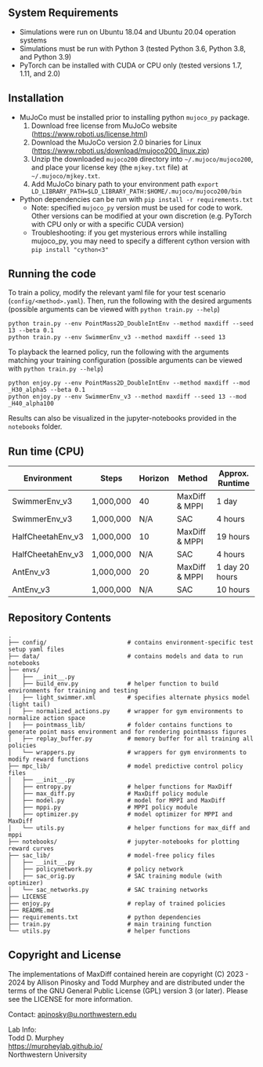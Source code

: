 ## System Requirements
- Simulations were run on Ubuntu 18.04 and Ubuntu 20.04 operation systems
- Simulations must be run with Python 3 (tested Python 3.6, Python 3.8, and Python 3.9)
- PyTorch can be installed with CUDA or CPU only (tested versions 1.7, 1.11, and 2.0)


## Installation
- MuJoCo must be installed prior to installing python `mujoco_py` package. 
    1. Download free license from MuJoCo website (https://www.roboti.us/license.html)
    2. Download the MuJoCo version 2.0 binaries for Linux (https://www.roboti.us/download/mujoco200_linux.zip)
    3. Unzip the downloaded `mujoco200` directory into `~/.mujoco/mujoco200`, and place your license key (the `mjkey.txt` file) at `~/.mujoco/mjkey.txt`.
    4. Add MuJoCo binary path to your environment path `export LD_LIBRARY_PATH=$LD_LIBRARY_PATH:$HOME/.mujoco/mujoco200/bin`
- Python dependencies can be run with `pip install -r requirements.txt`
    - Note: specified `mujoco_py` version must be used for code to work. Other versions can be modified at your own discretion (e.g. PyTorch with CPU only or with a specific CUDA version)
    - Troubleshooting: if you get mysterious errors while installing mujoco_py, you may need to specify a different cython version with `pip install "cython<3"`

## Running the code

To train a policy, modify the relevant yaml file for your test scenario (`config/<method>.yaml`). Then, run the following with the desired arguments (possible arguments can be viewed with `python train.py --help`)
```
python train.py --env PointMass2D_DoubleIntEnv --method maxdiff --seed 13 --beta 0.1
python train.py --env SwimmerEnv_v3 --method maxdiff --seed 13
```

To playback the learned policy, run the following with the arguments matching your training configuration (possible arguments can be viewed with `python train.py --help`)
```
python enjoy.py --env PointMass2D_DoubleIntEnv --method maxdiff --mod _H30_alpha5 --beta 0.1
python enjoy.py --env SwimmerEnv_v3 --method maxdiff --seed 13 --mod _H40_alpha100
```

Results can also be visualized in the jupyter-notebooks provided in the `notebooks` folder.

## Run time (CPU)

| Environment | Steps | Horizon | Method | Approx. Runtime | 
| -- | -- | --| -- | -- | 
| SwimmerEnv_v3 | 1,000,000 | 40 |  MaxDiff & MPPI | 1 day |
| SwimmerEnv_v3 | 1,000,000 | N/A | SAC | 4 hours |
| HalfCheetahEnv_v3 | 1,000,000 | 10 | MaxDiff & MPPI| 19 hours |
| HalfCheetahEnv_v3 | 1,000,000 | N/A | SAC | 4 hours |
| AntEnv_v3 | 1,000,000 | 20 | MaxDiff & MPPI | 1 day 20 hours |
| AntEnv_v3 |  1,000,000 | N/A | SAC | 10 hours |


## Repository Contents

```
.
├── config/                       # contains environment-specific test setup yaml files
├── data/                         # contains models and data to run notebooks
├── envs/
│   ├── __init__.py
│   ├── build_env.py              # helper function to build environments for training and testing
│   ├── light_swimmer.xml         # specifies alternate physics model (light tail)
│   ├── normalized_actions.py     # wrapper for gym environments to normalize action space
│   ├── pointmass_lib/            # folder contains functions to generate point mass environment and for rendering pointmasss figures
│   ├── replay_buffer.py          # memory buffer for all training all policies
│   └── wrappers.py               # wrappers for gym environments to modify reward functions
├── mpc_lib/                      # model predictive control policy files
│   ├── __init__.py
│   ├── entropy.py                # helper functions for MaxDiff
│   ├── max_diff.py               # MaxDiff policy module        
│   ├── model.py                  # model for MPPI and MaxDiff
│   ├── mppi.py                   # MPPI policy module
│   ├── optimizer.py              # model optimizer for MPPI and MaxDiff
│   └── utils.py                  # helper functions for max_diff and mppi
├── notebooks/                    # jupyter-notebooks for plotting reward curves
├── sac_lib/                      # model-free policy files
│   ├── __init__.py
│   ├── policynetwork.py          # policy network
│   ├── sac_orig.py               # SAC training module (with optimizer)
│   └── sac_networks.py           # SAC training networks
├── LICENSE
├── enjoy.py                      # replay of trained policies
├── README.md
├── requirements.txt              # python dependencies
├── train.py                      # main training function
└── utils.py                      # helper functions
```

## Copyright and License

The implementations of MaxDiff contained herein are copyright (C) 2023 - 2024 by Allison Pinosky and Todd Murphey and are distributed under the terms of the GNU General Public License (GPL) version 3 (or later). Please see the LICENSE for more information.

Contact: apinosky@u.northwestern.edu

Lab Info:  
Todd D. Murphey  
https://murpheylab.github.io/  
Northwestern University  
